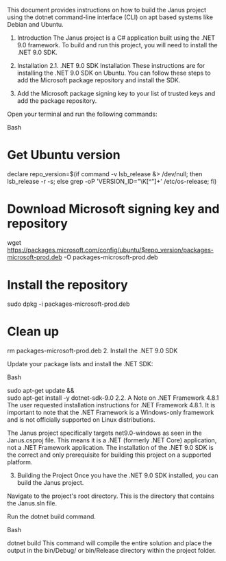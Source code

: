 This document provides instructions on how to build the Janus project using the dotnet command-line interface (CLI) on apt based systems like Debian and Ubuntu.

1. Introduction
The Janus project is a C# application built using the .NET 9.0 framework. To build and run this project, you will need to install the .NET 9.0 SDK.

2. Installation
2.1. .NET 9.0 SDK Installation
These instructions are for installing the .NET 9.0 SDK on Ubuntu. You can follow these steps to add the Microsoft package repository and install the SDK.

1. Add the Microsoft package signing key to your list of trusted keys and add the package repository.

Open your terminal and run the following commands:

Bash

# Get Ubuntu version
declare repo_version=$(if command -v lsb_release &> /dev/null; then lsb_release -r -s; else grep -oP 'VERSION_ID="\K[^"]+' /etc/os-release; fi)

# Download Microsoft signing key and repository
wget https://packages.microsoft.com/config/ubuntu/$repo_version/packages-microsoft-prod.deb -O packages-microsoft-prod.deb

# Install the repository
sudo dpkg -i packages-microsoft-prod.deb

# Clean up
rm packages-microsoft-prod.deb
2. Install the .NET 9.0 SDK

Update your package lists and install the .NET SDK:

Bash

sudo apt-get update && \
  sudo apt-get install -y dotnet-sdk-9.0
2.2. A Note on .NET Framework 4.8.1
The user requested installation instructions for .NET Framework 4.8.1. It is important to note that the .NET Framework is a Windows-only framework and is not officially supported on Linux distributions.

The Janus project specifically targets net9.0-windows as seen in the Janus.csproj file. This means it is a .NET (formerly .NET Core) application, not a .NET Framework application. The installation of the .NET 9.0 SDK is the correct and only prerequisite for building this project on a supported platform.

3. Building the Project
Once you have the .NET 9.0 SDK installed, you can build the Janus project.

Navigate to the project's root directory. This is the directory that contains the Janus.sln file.

Run the dotnet build command.

Bash

dotnet build
This command will compile the entire solution and place the output in the bin/Debug/ or bin/Release directory within the project folder.